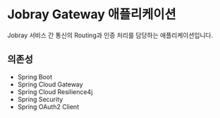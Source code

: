 # Jobray Gateway 애플리케이션
Jobray 서비스 간 통신의 Routing과 인증 처리를 담당하는 애플리케이션입니다.

## 의존성
* Spring Boot
* Spring Cloud Gateway
* Spring Cloud Resilience4j
* Spring Security
* Spring OAuth2 Client